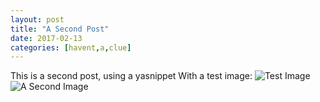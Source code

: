 ```yaml
---
layout: post
title: "A Second Post"
date: 2017-02-13
categories: [havent,a,clue]
---
```

This is a second post, using a yasnippet
With a test image:
![Test Image]({{site.url}}/assets/img1.jpg)
![A Second Image]({{site.url}}/assets/img1.jpg)

